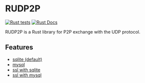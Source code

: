 # RUDP2P
[![Rust tests](https://github.com/gr3gdev/rudp2p/actions/workflows/rust.yml/badge.svg)](https://github.com/gr3gdev/rudp2p/actions/workflows/rust.yml)
[![Rust Docs](https://img.shields.io/badge/docs.rs-rudp2p-green)](https://docs.rs/rudp2p/)

RUDP2P is a Rust library for P2P exchange with the UDP protocol.

## Features
- [sqlite (default)](./reports/sqlite.md)
- [mysql](./reports/mysql.md)
- [ssl with sqlite](./reports/sqlite_ssl.md)
- [ssl with mysql](./reports/mysql_ssl.md)
